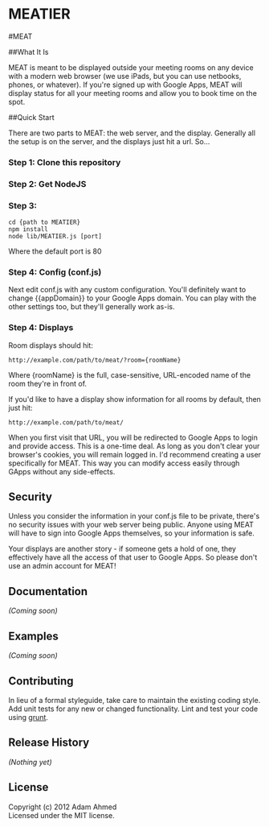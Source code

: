 # MEATIER

#MEAT

##What It Is

MEAT is meant to be displayed outside your meeting rooms on any device with a 
modern web browser (we use iPads, but you can use netbooks, phones, or whatever).
If you're signed up with Google Apps, MEAT will display status for all your 
meeting rooms and allow you to book time on the spot.

##Quick Start

There are two parts to MEAT: the web server, and the display.  Generally all the
setup is on the server, and the displays just hit a url. So...

### Step 1: Clone this repository

### Step 2: Get NodeJS

### Step 3: 

    cd {path to MEATIER}
    npm install
    node lib/MEATIER.js [port]

Where the default port is 80

### Step 4: Config (conf.js)

Next edit conf.js with any custom configuration.  You'll definitely want to
change {{appDomain}} to your Google Apps domain.  You can play with the other
settings too, but they'll generally work as-is.

### Step 4: Displays
Room displays should hit:

    http://example.com/path/to/meat/?room={roomName}

Where {roomName} is the full, case-sensitive, URL-encoded name of the room 
they're in front of.

If you'd like to have a display show information for all rooms by default, 
then just hit:

    http://example.com/path/to/meat/

When you first visit that URL, you will be redirected to Google Apps to login and
provide access.  This is a one-time deal.  As long as you don't clear your
browser's cookies, you will remain logged in.  I'd recommend creating a user
specifically for MEAT.  This way you can modify access easily through GApps
without any side-effects.

## Security

Unless you consider the information in your conf.js file to be private, there's
no security issues with your web server being public.  Anyone using MEAT will have
to sign into Google Apps themselves, so your information is safe.

Your displays are another story - if someone gets a hold of one, they effectively
have all the access of that user to Google Apps.  So please don't use an admin
account for MEAT!

## Documentation
_(Coming soon)_

## Examples
_(Coming soon)_

## Contributing
In lieu of a formal styleguide, take care to maintain the existing coding style. Add unit tests for any new or changed functionality. Lint and test your code using [grunt](https://github.com/cowboy/grunt).

## Release History
_(Nothing yet)_

## License
Copyright (c) 2012 Adam Ahmed  
Licensed under the MIT license.
